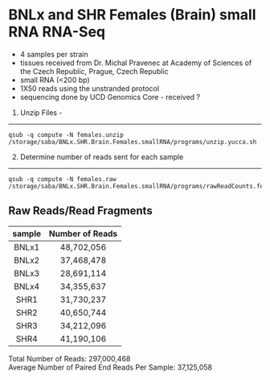 BNLx and SHR Females (Brain) small RNA RNA-Seq
========================================================

* 4 samples per strain 
* tissues received from Dr. Michal Pravenec at Academy of Sciences of the Czech Republic, Prague, Czech Republic
* small RNA (<200 bp)
* 1X50 reads using the unstranded protocol
* sequencing done by UCD Genomics Core - received ?

1. Unzip Files - 
---------------
```
qsub -q compute -N females.unzip /storage/saba/BNLx.SHR.Brain.Females.smallRNA/programs/unzip.yucca.sh
```

2. Determine number of reads sent for each sample 
-------------------------------------------------
```
qsub -q compute -N females.raw /storage/saba/BNLx.SHR.Brain.Females.smallRNA/programs/rawReadCounts.femaleBrains.sh
```



Raw Reads/Read Fragments
---------------------------


| sample | Number of Reads |
|:------:|:---------------:|
| BNLx1  |   48,702,056    |
| BNLx2  |   37,468,478    |
| BNLx3  |   28,691,114    |
| BNLx4  |   34,355,637    |
|  SHR1  |   31,730,237    |
|  SHR2  |   40,650,744    |
|  SHR3  |   34,212,096    |
|  SHR4  |   41,190,106    |

Total Number of Reads:  297,000,468  
Average Number of Paired End Reads Per Sample: 37,125,058  







